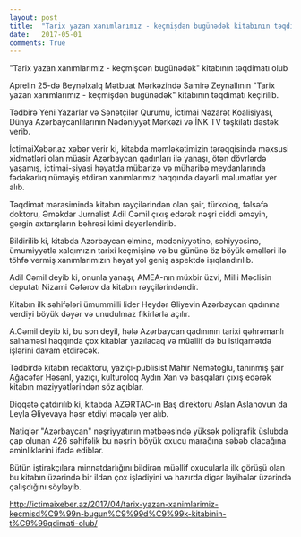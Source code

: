 ```yaml
---
layout: post
title:  "Tarix yazan xanımlarımız - keçmişdən bugünədək kitabının təqdimatı olub"
date:   2017-05-01
comments: True
---
```


<p>"Tarix yazan xanımlarımız - keçmişdən bugünədək" kitabının təqdimatı olub</p>
<p> Aprelin 25-də Beynəlxalq Mətbuat Mərkəzində Samirə Zeynallının "Tarix yazan xanımlarımız - keçmişdən bugünədək" kitabının təqdimatı keçirilib.</p>
<p> Tədbirə Yeni Yazarlar və Sənətçilər Qurumu, İctimai Nəzarət Koalisiyası, Dünya Azərbaycanlılarının Nədəniyyət Mərkəzi və İNK TV təşkilatı dəstək verib.</p>
<div class="text_exposed_show"><p> İctimaiXəbər.az xəbər verir ki, kitabda məmləkətimizin tərəqqisində məxsusi xidmətləri olan müasir Azərbaycan qadınları ilə yanaşı, ötən dövrlərdə yaşamış, ictimai-siyasi həyatda mübarizə və müharibə meydanlarında fədakarlıq nümayiş etdirən xanımlarımız haqqında dəyərli məlumatlar yer alıb.</p><p> Təqdimat mərasimində kitabın rəyçilərindən olan şair, türkoloq, fəlsəfə doktoru, Əməkdar Jurnalist Adil Cəmil çıxış edərək nəşri ciddi əməyin, gərgin axtarışların bəhrəsi kimi dəyərləndirib.</p><p> Bildirilib ki, kitabda Azərbaycan elminə, mədəniyyətinə, səhiyyəsinə, ümumiyyətlə xalqımızın tarixi keçmişinə və bu gününə öz böyük əməlləri ilə töhfə vermiş xanımlarımızın həyat yol geniş aspektdə işıqlandırılıb.</p><p> Adil Cəmil deyib ki, onunla yanaşı, AMEA-nın müxbir üzvi, Milli Məclisin deputatı Nizami Cəfərov da kitabın rəyçilərindəndir.</p><p> Kitabın ilk səhifələri ümummilli lider Heydər Əliyevin Azərbaycan qadınına verdiyi böyük dəyər və unudulmaz fikirlərlə açılır.</p><p> A.Cəmil deyib ki, bu son deyil, hələ Azərbaycan qadınının tarixi qəhrəmanlı salnaməsi haqqında çox kitablar yazılacaq və müəllif də bu istiqamətdə işlərini davam etdirəcək.</p><p> Tədbirdə kitabın redaktoru, yazıçı-publisist Mahir Nemətoğlu, tanınmış şair Ağacəfər Həsənl, yazıçı, kulturoloq Aydın Xan və başqaları çıxış edərək kitabın məziyyətlərindən söz açıblar.</p><p> Diqqətə çatdırılıb ki, kitabda AZƏRTAC-ın Baş direktoru Aslan Aslanovun da Leyla Əliyevaya həsr etdiyi məqalə yer alıb.</p><p> Natiqlər "Azərbaycan" nəşriyyatının mətbəəsində yüksək poliqrafik üslubda çap olunan 426 səhifəlik bu nəşrin böyük oxucu marağına səbəb olacağına əminliklərini ifadə ediblər.</p><p> Bütün iştirakçılara minnətdarlığını bildirən müəllif oxucularla ilk görüşü olan bu kitabın üzərində bir ildən çox işlədiyini və hazırda digər layihələr üzərində çalışdığını söyləyib.</p><p> <a href=http://ictimaixeber.az/2017/04/tarix-yazan-xanimlarimiz-kecmisd%C9%99n-bugun%C9%99d%C9%99k-kitabinin-t%C9%99qdimati-olub/ >http://ictimaixeber.az/2017/04/tarix-yazan-xanimlarimiz-kecmisd%C9%99n-bugun%C9%99d%C9%99k-kitabinin-t%C9%99qdimati-olub/</a></p></div>


